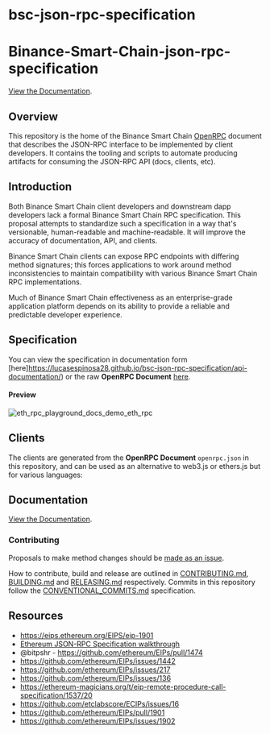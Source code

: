 # bsc-json-rpc-specification
 
# Binance-Smart-Chain-json-rpc-specification

[View the Documentation](https://lucasespinosa28.github.io/bsc-json-rpc-specification/api-documentation/).

## Overview

This repository is the home of the Binance Smart Chain [OpenRPC](https://spec.open-rpc.org) document that describes the JSON-RPC interface to be implemented by client developers. It contains the tooling and scripts to automate producing artifacts for consuming the JSON-RPC API (docs, clients, etc).

## Introduction

Both Binance Smart Chain client developers and downstream dapp developers lack a formal Binance Smart Chain RPC specification. This proposal attempts to standardize such a specification in a way that's versionable, human-readable and machine-readable. It will improve the accuracy of documentation, API, and clients.

Binance Smart Chain clients can expose RPC endpoints with differing method signatures; this forces applications to work around method inconsistencies to maintain compatibility with various Binance Smart Chain RPC implementations.

Much of Binance Smart Chain effectiveness as an enterprise-grade application platform depends on its ability to provide a reliable and predictable developer experience.

## Specification

You can view the specification in documentation form [here]https://lucasespinosa28.github.io/bsc-json-rpc-specification/api-documentation/) or the raw **OpenRPC Document** [here](openrpc.json).

#### Preview

![eth_rpc_playground_docs_demo_eth_rpc](https://user-images.githubusercontent.com/364566/71375336-ba47f980-2572-11ea-9cd5-38c5149c485a.gif)


## Clients

The clients are generated from the **OpenRPC Document** `openrpc.json` in this repository, and can be used as an alternative to web3.js or ethers.js but for various languages:


## Documentation

[View the Documentation](https://lucasespinosa28.github.io/bsc-json-rpc-specification/api-documentation/).

### Contributing

Proposals to make method changes should be [made as an issue](https://help.github.com/en/articles/creating-an-issue).

How to contribute, build and release are outlined in [CONTRIBUTING.md](CONTRIBUTING.md), [BUILDING.md](BUILDING.md) and [RELEASING.md](RELEASING.md) respectively. Commits in this repository follow the [CONVENTIONAL_COMMITS.md](CONVENTIONAL_COMMITS.md) specification.

## Resources
- https://eips.ethereum.org/EIPS/eip-1901
- [Ethereum JSON-RPC Specification walkthrough](https://www.youtube.com/watch?v=EQW_wMi4tZE0)
- @bitpshr - https://github.com/ethereum/EIPs/pull/1474
- https://github.com/ethereum/EIPs/issues/1442
- https://github.com/ethereum/EIPs/issues/217
- https://github.com/ethereum/EIPs/issues/136
- https://ethereum-magicians.org/t/eip-remote-procedure-call-specification/1537/20
- https://github.com/etclabscore/ECIPs/issues/16
- https://github.com/ethereum/EIPs/pull/1901
- https://github.com/ethereum/EIPs/issues/1902
